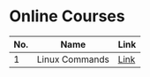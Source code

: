 # Online Courses

|No.   |Name   |Link   |
|---|---|---|
|1   |Linux Commands   |[Link](/linux-commands.md)   |
